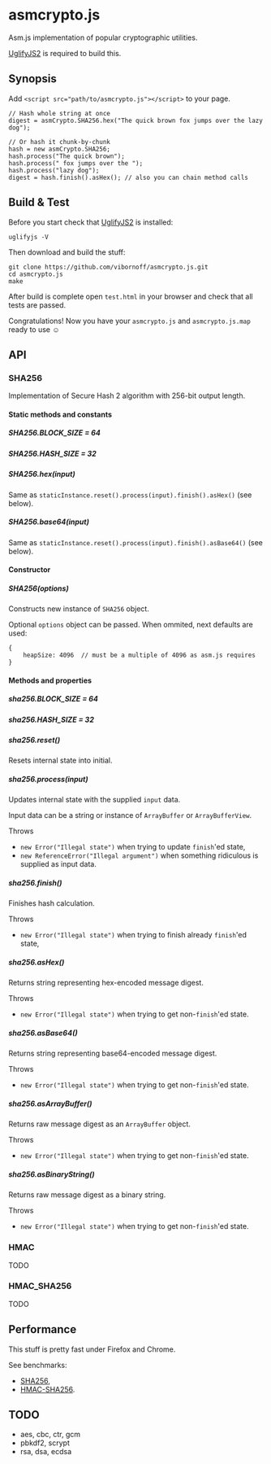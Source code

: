 asmcrypto.js
============

Asm.js implementation of popular cryptographic utilities.

[UglifyJS2](https://github.com/mishoo/UglifyJS2) is required to build this.

Synopsis
--------

Add `<script src="path/to/asmcrypto.js"></script>` to your page.

    // Hash whole string at once
    digest = asmCrypto.SHA256.hex("The quick brown fox jumps over the lazy dog");

    // Or hash it chunk-by-chunk
    hash = new asmCrypto.SHA256;
    hash.process("The quick brown");
    hash.process(" fox jumps over the ");
    hash.process("lazy dog");
    digest = hash.finish().asHex(); // also you can chain method calls

Build & Test
------------

Before you start check that [UglifyJS2](https://github.com/mishoo/UglifyJS2) is installed:

    uglifyjs -V

Then download and build the stuff:

    git clone https://github.com/vibornoff/asmcrypto.js.git
    cd asmcrypto.js
    make

After build is complete open `test.html` in your browser and check that all tests are passed.

Congratulations! Now you have your `asmcrypto.js` and `asmcrypto.js.map` ready to use ☺

API
---

### SHA256

Implementation of Secure Hash 2 algorithm with 256-bit output length.

#### Static methods and constants

##### SHA256.BLOCK_SIZE = 64

##### SHA256.HASH_SIZE = 32

##### SHA256.hex(input)

Same as `staticInstance.reset().process(input).finish().asHex()` (see below).

##### SHA256.base64(input)

Same as `staticInstance.reset().process(input).finish().asBase64()` (see below).

#### Constructor

##### SHA256(options)

Constructs new instance of `SHA256` object.

Optional `options` object can be passed. When ommited, next defaults are used:

    {
        heapSize: 4096  // must be a multiple of 4096 as asm.js requires
    }

#### Methods and properties

##### sha256.BLOCK_SIZE = 64

##### sha256.HASH_SIZE = 32

##### sha256.reset()

Resets internal state into initial.

##### sha256.process(input)

Updates internal state with the supplied `input` data.

Input data can be a string or instance of `ArrayBuffer` or `ArrayBufferView`.

Throws
* `new Error("Illegal state")` when trying to update `finish`'ed state,
* `new ReferenceError("Illegal argument")` when something ridiculous is supplied as input data.

##### sha256.finish()

Finishes hash calculation.

Throws
* `new Error("Illegal state")` when trying to finish already `finish`'ed state,

##### sha256.asHex()

Returns string representing hex-encoded message digest.

Throws
* `new Error("Illegal state")` when trying to get non-`finish`'ed state.

##### sha256.asBase64()

Returns string representing base64-encoded message digest.

Throws
* `new Error("Illegal state")` when trying to get non-`finish`'ed state.

##### sha256.asArrayBuffer()

Returns raw message digest as an `ArrayBuffer` object.

Throws
* `new Error("Illegal state")` when trying to get non-`finish`'ed state.

##### sha256.asBinaryString()

Returns raw message digest as a binary string.

Throws
* `new Error("Illegal state")` when trying to get non-`finish`'ed state.

### HMAC

TODO

### HMAC_SHA256

TODO

Performance
-----------

This stuff is pretty fast under Firefox and Chrome.

See benchmarks:
* [SHA256](http://jsperf.com/sha256/30),
* [HMAC-SHA256](http://jsperf.com/hmac-sha256/1).

TODO
----

* aes, cbc, ctr, gcm
* pbkdf2, scrypt
* rsa, dsa, ecdsa
